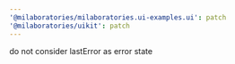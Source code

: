 ```yaml
---
'@milaboratories/milaboratories.ui-examples.ui': patch
'@milaboratories/uikit': patch
---
```


do not consider lastError as error state
